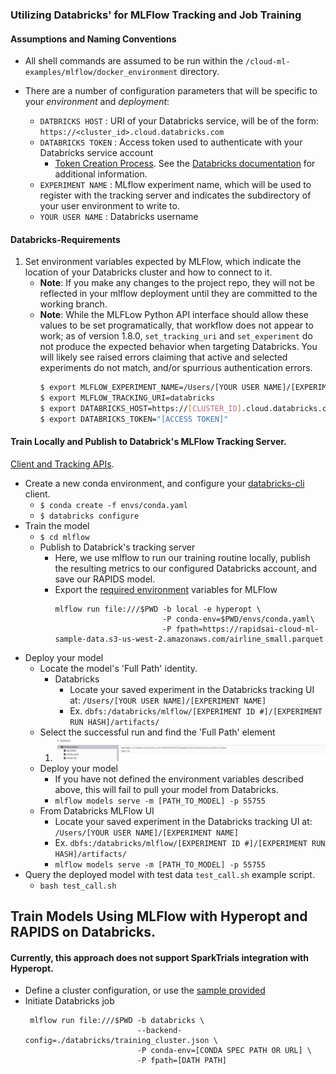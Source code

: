### Utilizing Databricks' for MLFlow Tracking and Job Training

#### Assumptions and Naming Conventions
- All shell commands are assumed to be run within the `/cloud-ml-examples/mlflow/docker_environment` directory.

- There are a number of configuration parameters that will be specific to your _environment_ and _deployment_:
    - `DATBRICKS HOST` : URI of your Databricks service, will be of the form: `https://<cluster_id>.cloud.databricks.com` 
    - `DATABRICKS TOKEN` : Access token used to authenticate with your Databricks service account
        - [Token Creation Process](https://docs.databricks.com/dev-tools/api/latest/authentication.html#:~:text=Generate%20a%20personal%20access%20token,-This%20section%20describes&text=in%20the%20upper%20right%20corner,the%20Generate%20New%20Token%20button.).
        See the [Databricks documentation](https://docs.databricks.com/applications/mlflow/access-hosted-tracking-server.html) for additional information.
    - `EXPERIMENT NAME` : MLflow experiment name, which will be used to register with the tracking server and indicates
    the subdirectory of your user environment to write to. 
    - `YOUR USER NAME` : Databricks username 
       
#### Databricks-Requirements
1. Set environment variables expected by MLFlow, which indicate the location of your Databricks cluster and how to connect to it.
    - **Note**: If you make any changes to the project repo, they will not be reflected in your mlflow deployment until
    they are committed to the working branch.
    - **Note**: While the MLFLow Python API interface should allow these values to be set programatically, that workflow
    does not appear to work; as of version 1.8.0, `set_tracking_uri` and `set_experiment` do not produce the expected behavior when targeting Databricks. You will likely see raised errors claiming that active and selected experiments do not match, and/or spurrious authentication errors.
        ```bash
        $ export MLFLOW_EXPERIMENT_NAME=/Users/[YOUR USER NAME]/[EXPERIMENT NAME]
        $ export MLFLOW_TRACKING_URI=databricks
        $ export DATABRICKS_HOST=https://[CLUSTER_ID].cloud.databricks.com
        $ export DATABRICKS_TOKEN="[ACCESS TOKEN]"
        ```

#### Train Locally and Publish to Databrick's MLFlow Tracking Server.
[Client and Tracking APIs](https://www.mlflow.org/docs/latest/tracking.html). 
- Create a new conda environment, and configure your [databricks-cli](https://docs.databricks.com/dev-tools/cli/index.html) client.
    - `$ conda create -f envs/conda.yaml`
    - `$ databricks configure`
- Train the model
    - `$ cd mlflow`
    - Publish to Databrick's tracking server
        - Here, we use mlflow to run our training routine locally, publish the resulting metrics to our configured
        Databricks account, and save our RAPIDS model.
        - Export the [required environment](#databricks-requirements) variables for MLFlow
            ```shell script
            mlflow run file:///$PWD -b local -e hyperopt \
                                    -P conda-env=$PWD/envs/conda.yaml\
                                    -P fpath=https://rapidsai-cloud-ml-sample-data.s3-us-west-2.amazonaws.com/airline_small.parquet
            ```
- Deploy your model
    - Locate the model's 'Full Path' identity. 
        - Databricks
            - Locate your saved experiment in the Databricks tracking UI at: `/Users/[YOUR USER NAME]/[EXPERIMENT NAME]`
            - Ex. `dbfs:/databricks/mlflow/[EXPERIMENT ID #]/[EXPERIMENT RUN HASH]/artifacts/`
    - Select the successful run and find the 'Full Path' element
        1. ![Example 1](images/example.png)
    - Deploy your model
        - If you have not defined the environment variables described above, this will fail to pull your model
        from Databricks.
        - `mlflow models serve -m [PATH_TO_MODEL] -p 55755`
    - From Databricks MLFlow UI
        - Locate your saved experiment in the Databricks tracking UI at: `/Users/[YOUR USER NAME]/[EXPERIMENT NAME]`
        - Ex. `dbfs:/databricks/mlflow/[EXPERIMENT ID #]/[EXPERIMENT RUN HASH]/artifacts/`
        - `mlflow models serve -m [PATH_TO_MODEL] -p 55755` 
- Query the deployed model with test data `test_call.sh` example script.
    - `bash test_call.sh`
       
## Train Models Using MLFlow with Hyperopt and RAPIDS on Databricks.
#### Currently, this approach does not support SparkTrials integration with Hyperopt.
- Define a cluster configuration, or use the [sample provided](cluster_definitions/training_cluster.json)
- Initiate Databricks job
   ```shell script
    mlflow run file:///$PWD -b databricks \
                            --backend-config=./databricks/training_cluster.json \
                            -P conda-env=[CONDA SPEC PATH OR URL] \
                            -P fpath=[DATH PATH]
   ``` 
